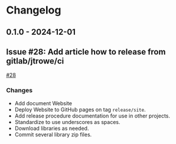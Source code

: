# Changelog

## 0.1.0 - 2024-12-01

## Issue #28: Add article how to release from gitlab/jtrowe/ci

[#28](https://github.com/jtrowe/DevOps-Manual/issues/28)

### Changes

- Add document Website
- Deploy Website to GitHub pages on tag `release/site`.
- Add release procedure documentation for use in other projects.
- Standardize to use underscores as spaces.
- Download libraries as needed.
- Commit several library zip files.
